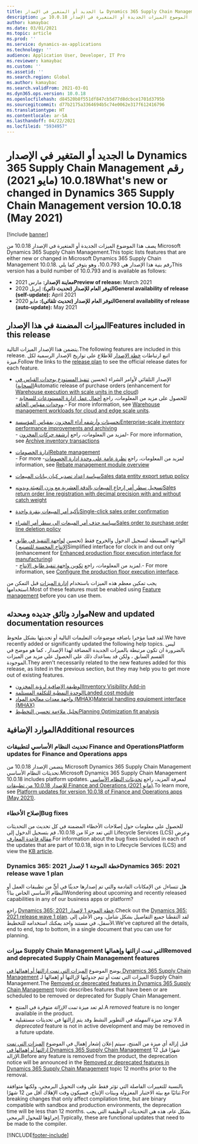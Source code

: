 ```yaml
---
title: ما الجديد أو المتغير في الإصدار Dynamics 365 Supply Chain Management رقم 10.0.18 (مايو 2021)
description: يصف هذا الموضوع الميزات الجديدة أو المتغيرة في الإصدار 10.0.18 من Dynamics 365 Supply Chain Management.
author: kamaybac
ms.date: 03/01/2021
ms.topic: article
ms.prod: ''
ms.service: dynamics-ax-applications
ms.technology: ''
audience: Application User, Developer, IT Pro
ms.reviewer: kamaybac
ms.custom: ''
ms.assetid: ''
ms.search.region: Global
ms.author: kamaybac
ms.search.validFrom: 2021-03-01
ms.dyn365.ops.version: 10.0.18
ms.openlocfilehash: d84520b8f551df847cb5d77d8dcbce1701d3795b
ms.sourcegitcommit: d77b2175a3364694b5c74e0062e317f612416796
ms.translationtype: HT
ms.contentlocale: ar-SA
ms.lasthandoff: 04/22/2021
ms.locfileid: "5934957"
---
```

# <a name="whats-new-or-changed-in-dynamics-365-supply-chain-management-version-10018-may-2021"></a><span data-ttu-id="f2643-103">ما الجديد أو المتغير في الإصدار Dynamics 365 Supply Chain Management رقم 10.0.18 (مايو 2021)</span><span class="sxs-lookup"><span data-stu-id="f2643-103">What's new or changed in Dynamics 365 Supply Chain Management version 10.0.18 (May 2021)</span></span>

[!include [banner](../includes/banner.md)]

<span data-ttu-id="f2643-104">يصف هذا الموضوع الميزات الجديدة أو المتغيرة في الإصدار 10.0.18 من Microsoft Dynamics 365 Supply Chain Management.</span><span class="sxs-lookup"><span data-stu-id="f2643-104">This topic lists features that are either new or changed in Microsoft Dynamics 365 Supply Chain Management 10.0.18.</span></span> <span data-ttu-id="f2643-105">رقم بنية هذا الإصدار هي 10.0.793، وهو يتوفر كما يلي</span><span class="sxs-lookup"><span data-stu-id="f2643-105">This version has a build number of 10.0.793 and is available as follows:</span></span>

- <span data-ttu-id="f2643-106">**معاينة الإصدار:** مارس 2021</span><span class="sxs-lookup"><span data-stu-id="f2643-106">**Preview of release:** March 2021</span></span>
- <span data-ttu-id="f2643-107">**التوفر العام للإصدار (تحديث ذاتي):** إبريل 2020</span><span class="sxs-lookup"><span data-stu-id="f2643-107">**General availability of release (self-update):** April 2021</span></span>
- <span data-ttu-id="f2643-108">**التوفر العام للإصدار (تحديث تلقائي):** مايو 2020</span><span class="sxs-lookup"><span data-stu-id="f2643-108">**General availability of release (auto-update):** May 2021</span></span>

## <a name="features-included-in-this-release"></a><span data-ttu-id="f2643-109">الميزات المضمنة في هذا الإصدار</span><span class="sxs-lookup"><span data-stu-id="f2643-109">Features included in this release</span></span>

<span data-ttu-id="f2643-110">يتضمن هذا الإصدار الميزات التالية.</span><span class="sxs-lookup"><span data-stu-id="f2643-110">The following features are included in this release.</span></span> <span data-ttu-id="f2643-111">اتبع ارتباطات [خطة الإصدار](/dynamics365-release-plan/2021wave1/finance-operations/dynamics365-supply-chain-management/planned-features) للاطلاع على تواريخ الإصدار الرسمية لكل ميزة.</span><span class="sxs-lookup"><span data-stu-id="f2643-111">Follow the links to the [release plan](/dynamics365-release-plan/2021wave1/finance-operations/dynamics365-supply-chain-management/planned-features) to see the official release dates for each feature.</span></span>

- <span data-ttu-id="f2643-112">الإصدار التلقائي لأوامر الشراء (تحسين [تنفيذ المستودع بوحدات القياس في السحابة](/dynamics365-release-plan/2021wave1/finance-operations/dynamics365-supply-chain-management/warehouse-execution-scale-units-cloud))</span><span class="sxs-lookup"><span data-stu-id="f2643-112">Automatic release of purchase orders (enhancement for [Warehouse execution with scale units in the cloud](/dynamics365-release-plan/2021wave1/finance-operations/dynamics365-supply-chain-management/warehouse-execution-scale-units-cloud))</span></span><br> <span data-ttu-id="f2643-113">- للحصول على مزيد من المعلومات، راجع [أحمال عمل إدارة المستودعات للسحابة ووحدات مقياس الحافة](../cloud-edge/cloud-edge-workload-warehousing.md).</span><span class="sxs-lookup"><span data-stu-id="f2643-113">- For more information, see [Warehouse management workloads for cloud and edge scale units](../cloud-edge/cloud-edge-workload-warehousing.md).</span></span>

- [<span data-ttu-id="f2643-114">تحسينات وأرشفه أداء المخزون بمقياس المؤسسة</span><span class="sxs-lookup"><span data-stu-id="f2643-114">Enterprise-scale inventory performance improvements and archiving</span></span>](/dynamics365-release-plan/2021wave1/finance-operations/dynamics365-supply-chain-management/enterprise-scale-inventory-performance-improvements-archiving)<br> <span data-ttu-id="f2643-115">- لمزيد من المعلومات، راجع [أرشفة حركات المخزون](../inventory/archive-inventory-transactions.md)</span><span class="sxs-lookup"><span data-stu-id="f2643-115">- For more information, see [Archive inventory transactions](../inventory/archive-inventory-transactions.md)</span></span>

- [<span data-ttu-id="f2643-116">إدارة الخصومات</span><span class="sxs-lookup"><span data-stu-id="f2643-116">Rebate management</span></span>](/dynamics365-release-plan/2021wave1/finance-operations/dynamics365-supply-chain-management/rebate-management)<br> <span data-ttu-id="f2643-117">- لمزيد من المعلومات، راجع [‏‫نظرة عامة على وحدة إدارة الخصومات](../rebate-management/rebate-management-overview.md)</span><span class="sxs-lookup"><span data-stu-id="f2643-117">- For more information, see [Rebate management module overview](../rebate-management/rebate-management-overview.md)</span></span>

- [<span data-ttu-id="f2643-118">سياسة إعداد تصدير كيان بيانات المبيعات</span><span class="sxs-lookup"><span data-stu-id="f2643-118">Sales data entity export setup policy</span></span>](/dynamics365-release-plan/2021wave1/finance-operations/dynamics365-supply-chain-management/sales-data-entity-export-setup-policy)

- [<span data-ttu-id="f2643-119">تسجيل سطر أمر إرجاع المبيعات بالدقة العشرية مع وزن التعبئة وبدونه</span><span class="sxs-lookup"><span data-stu-id="f2643-119">Sales return order line registration with decimal precision with and without catch weight</span></span>](/dynamics365-release-plan/2021wave1/finance-operations/dynamics365-supply-chain-management/sales-return-order-line-registration-decimal-precision-without-catch-weight)

- [<span data-ttu-id="f2643-120">تأكيد أمر المبيعات بنقرة واحدة</span><span class="sxs-lookup"><span data-stu-id="f2643-120">Single-click sales order confirmation</span></span>](/dynamics365-release-plan/2021wave1/finance-operations/dynamics365-supply-chain-management/single-click-sales-order-confirmation)

- [<span data-ttu-id="f2643-121">سياسة حذف أمر المبيعات إلى سطر أمر الشراء</span><span class="sxs-lookup"><span data-stu-id="f2643-121">Sales order to purchase order line deletion policy</span></span>](/dynamics365-release-plan/2021wave1/finance-operations/dynamics365-supply-chain-management/sales-order-purchase-order-line-deletion-policy)

- <span data-ttu-id="f2643-122">الواجهة المبسطة لتسجيل الدخول والخروج فقط (تحسين [لواجهة التنفيذ في طابق الإنتاج المحسنة للتصنيع ](/dynamics365-release-plan/2021wave1/finance-operations/dynamics365-supply-chain-management/enhanced-production-floor-execution-interface-manufacturing))</span><span class="sxs-lookup"><span data-stu-id="f2643-122">Simplified interface for clock in and out only (enhancement for [Enhanced production floor execution interface for manufacturing](/dynamics365-release-plan/2021wave1/finance-operations/dynamics365-supply-chain-management/enhanced-production-floor-execution-interface-manufacturing))</span></span><br> <span data-ttu-id="f2643-123">- لمزيد من المعلومات، راجع [تكوين واجهة تنفيذ طابق الإنتاج](../production-control/production-floor-execution-configure.md).</span><span class="sxs-lookup"><span data-stu-id="f2643-123">- For more information, see [Configure the production floor execution interface](../production-control/production-floor-execution-configure.md).</span></span>

<span data-ttu-id="f2643-124">يجب تمكين معظم هذه الميزات باستخدام [إدارة الميزات](../../fin-ops-core/fin-ops/get-started/feature-management/feature-management-overview.md) قبل التمكن من استخدامها.</span><span class="sxs-lookup"><span data-stu-id="f2643-124">Most of these features must be enabled using [Feature management](../../fin-ops-core/fin-ops/get-started/feature-management/feature-management-overview.md) before you can use them.</span></span>

## <a name="new-and-updated-documentation-resources"></a><span data-ttu-id="f2643-125">موارد وثائق جديده ومحدثه</span><span class="sxs-lookup"><span data-stu-id="f2643-125">New and updated documentation resources</span></span>

<span data-ttu-id="f2643-126">لقد قمنا مؤخرا باضافه موضوعات التعليمات التالية أو تحديثها بشكل ملحوظ.</span><span class="sxs-lookup"><span data-stu-id="f2643-126">We have recently added or significantly updated the following help topics.</span></span> <span data-ttu-id="f2643-127">ليس بالضرورة ان تكون مرتبطة بالميزات الجديدة المضافة لهذا الإصدار ، كما هو موضح في القسم السابق ، ولكن قد يساعدك ذلك علي الحصول علي مزيد من الميزات الموجودة.</span><span class="sxs-lookup"><span data-stu-id="f2643-127">They aren't necessarily related to the new features added for this release, as listed in the previous section, but they may help you to get more out of existing features.</span></span>

- [<span data-ttu-id="f2643-128">الوظيفة الإضافية لرؤية المخزون</span><span class="sxs-lookup"><span data-stu-id="f2643-128">Inventory Visibility Add-in</span></span>](../inventory/inventory-visibility.md)
- [<span data-ttu-id="f2643-129">الوحدة النمطية للتكلفة المستلمة</span><span class="sxs-lookup"><span data-stu-id="f2643-129">Landed cost module</span></span>](../landed-cost/landed-cost-overview.md)
- [<span data-ttu-id="f2643-130">واجهة معدات معالجة المواد (MHAX)</span><span class="sxs-lookup"><span data-stu-id="f2643-130">Material handling equipment interface (MHAX)</span></span>](../warehousing/mhax.md)
- [<span data-ttu-id="f2643-131">تحليل ملاءمة تحسين التخطيط</span><span class="sxs-lookup"><span data-stu-id="f2643-131">Planning Optimization fit analysis</span></span>](../master-planning/planning-optimization/planning-optimization-fit-analysis.md)

## <a name="additional-resources"></a><span data-ttu-id="f2643-132">الموارد الإضافية</span><span class="sxs-lookup"><span data-stu-id="f2643-132">Additional resources</span></span>

### <a name="platform-updates-for-finance-and-operations-apps"></a><span data-ttu-id="f2643-133">تحديث النظام الأساسي لتطبيقات Finance and Operations</span><span class="sxs-lookup"><span data-stu-id="f2643-133">Platform updates for Finance and Operations apps</span></span>

<span data-ttu-id="f2643-134">يتضمن الإصدار 10.0.18 من Microsoft Dynamics 365 Supply Chain Management تحديثات النظام الأساسي.</span><span class="sxs-lookup"><span data-stu-id="f2643-134">Microsoft Dynamics 365 Supply Chain Management 10.0.18 includes platform updates.</span></span> <span data-ttu-id="f2643-135">لمعرفة المزيد، راجع [تحديثات النظام الأساسي للإصدار 10.0.18 من تطبيقات Finance and Operations (مايو 2021)](../../fin-ops-core/dev-itpro/get-started/whats-new-platform-updates-10-0-18.md).</span><span class="sxs-lookup"><span data-stu-id="f2643-135">To learn more, see [Platform updates for version 10.0.18 of Finance and Operations apps (May 2021)](../../fin-ops-core/dev-itpro/get-started/whats-new-platform-updates-10-0-18.md).</span></span>

### <a name="bug-fixes"></a><span data-ttu-id="f2643-136">إصلاح الأخطاء</span><span class="sxs-lookup"><span data-stu-id="f2643-136">Bug fixes</span></span>

<span data-ttu-id="f2643-137">للحصول على معلومات حول إصلاحات الأخطاء المضمنة في كل تحديث من التحديثات التي تعد جزءًا من 10.0.18، قم بتسجيل الدخول إلى Lifecycle Services (LCS) وعرض [مقالة قاعدة المعارف](https://fix.lcs.dynamics.com/Issue/Details?bugId=561679&dbType=3&qc=13bb1641c1be430ead8b21ae3d4e0f800d5b81c39b3a56e890db1de7ede59e46).</span><span class="sxs-lookup"><span data-stu-id="f2643-137">For information about the bug fixes included in each of the updates that are part of 10.0.18, sign in to Lifecycle Services (LCS) and view the [KB article](https://fix.lcs.dynamics.com/Issue/Details?bugId=561679&dbType=3&qc=13bb1641c1be430ead8b21ae3d4e0f800d5b81c39b3a56e890db1de7ede59e46).</span></span>

### <a name="dynamics-365-2021-release-wave-1-plan"></a><span data-ttu-id="f2643-138">Dynamics 365: خطة الموجة 1 لإصدار 2021</span><span class="sxs-lookup"><span data-stu-id="f2643-138">Dynamics 365: 2021 release wave 1 plan</span></span>

<span data-ttu-id="f2643-139">هل تتساءل عن الإمكانات القادمة والتي تم إصدارها حديثًا في أيٍّ من تطبيقات العمل أو النظام الأساسي الخاص بنا؟</span><span class="sxs-lookup"><span data-stu-id="f2643-139">Wondering about upcoming and recently released capabilities in any of our business apps or platform?</span></span>

<span data-ttu-id="f2643-140">راجع [Dynamics 365: خطة الموجة 1 لإصدار 2021](/dynamics365-release-plan/2021wave1/).</span><span class="sxs-lookup"><span data-stu-id="f2643-140">Check out the [Dynamics 365: 2021 release wave 1 plan](/dynamics365-release-plan/2021wave1/).</span></span> <span data-ttu-id="f2643-141">لقد التقطنا جميع التفاصيل بشكل شامل، ومن الأعلى إلى الأسفل، في مستند واحد يمكنك استخدامه للتخطيط.</span><span class="sxs-lookup"><span data-stu-id="f2643-141">We've captured all the details, end to end, top to bottom, in a single document that you can use for planning.</span></span>

### <a name="removed-and-deprecated-supply-chain-management-features"></a><span data-ttu-id="f2643-142">ميزات Supply Chain Management التي تمت ازالتها وإهمالها</span><span class="sxs-lookup"><span data-stu-id="f2643-142">Removed and deprecated Supply Chain Management features</span></span>

<span data-ttu-id="f2643-143">يوضح الموضوع [الميزات التي تمت ازالتها أو إهمالها في Dynamics 365 Supply Chain Management](removed-deprecated-features-scm-updates.md) الميزات التي تمت أو تتم جدولتها لإزالتها أو إهمالها لـ Supply Chain Management.</span><span class="sxs-lookup"><span data-stu-id="f2643-143">The [Removed or deprecated features in Dynamics 365 Supply Chain Management](removed-deprecated-features-scm-updates.md) topic describes features that have been or are scheduled to be removed or deprecated for Supply Chain Management.</span></span>

- <span data-ttu-id="f2643-144">لم تعد ميزة *تمت الإزالة* متوفرة في المنتج.</span><span class="sxs-lookup"><span data-stu-id="f2643-144">A *removed* feature is no longer available in the product.</span></span>
- <span data-ttu-id="f2643-145">لا توجد ميزة *المهملة* في التطوير النشط وقد يتم إزالتها في تحديثات مستقبلية.</span><span class="sxs-lookup"><span data-stu-id="f2643-145">A *deprecated* feature is not in active development and may be removed in a future update.</span></span>

<span data-ttu-id="f2643-146">قبل إزالة أي ميزة من المنتج، سيتم إعلان إشعار إهمال في الموضوع [الميزات التي تمت إزالتها أو إهمالها في Dynamics 365 Supply Chain Management](removed-deprecated-features-scm-updates.md) 12 شهرًا قبل الإزالة.</span><span class="sxs-lookup"><span data-stu-id="f2643-146">Before any feature is removed from the product, the deprecation notice will be announced in the [Removed or deprecated features in Dynamics 365 Supply Chain Management](removed-deprecated-features-scm-updates.md) topic 12 months prior to the removal.</span></span>

<span data-ttu-id="f2643-147">بالنسبة للتغييرات الفاصلة التي تؤثر فقط على وقت التحويل البرمجي، ولكنها متوافقة ثنائيًا مع بيئة الاختبار المعزولة وبيئات الإنتاج، فسيكون وقت الإهلاك أقل من 12 شهرًا.</span><span class="sxs-lookup"><span data-stu-id="f2643-147">For breaking changes that only affect compilation time, but are binary compatible with sandbox and production environments, the deprecation time will be less than 12 months.</span></span> <span data-ttu-id="f2643-148">بشكل عام، هذه هي التحديثات الوظيفية التي يجب إجراؤها للمحول البرمجي.</span><span class="sxs-lookup"><span data-stu-id="f2643-148">Typically, these are functional updates that need to be made to the compiler.</span></span>


[!INCLUDE[footer-include](../../includes/footer-banner.md)]